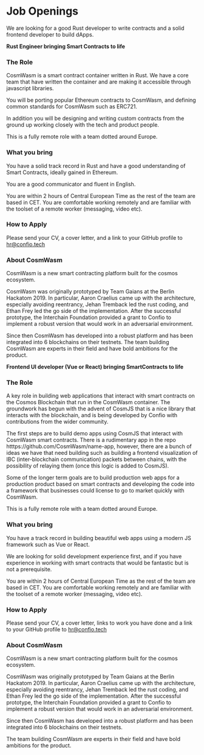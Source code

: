 # Job Openings

We are looking for a good Rust developer to write contracts and a solid frontend developer to build dApps.

**Rust Engineer bringing Smart Contracts to life**

### The Role

CosmWasm is a smart contract container written in Rust. We have a core team that have written the container and are making it accessible through javascript libraries.

You will be porting popular Ethereum contracts to CosmWasm, and defining common standards for CosmWasm such as ERC721.

In addition you will be designing and writing custom contracts from the ground up working closely with the tech and product people.

This is a fully remote role with a team dotted around Europe.

### What you bring

You have a solid track record in Rust and have a good understanding of Smart Contracts, ideally gained in Ethereum. 

You are a good communicator and fluent in English.

You are within 2 hours of Central European Time as the rest of the team are based in CET.  You are comfortable working remotely and are familiar with the toolset of a remote worker (messaging, video etc).

### How to Apply

Please send your CV, a cover letter, and a link to your GitHub profile to hr@confio.tech

### About CosmWasm

CosmWasm is a new smart contracting platform built for the cosmos ecosystem.

CosmWasm was originally prototyped by Team Gaians at the Berlin Hackatom 2019. In particular, Aaron Craelius came up with the architecture, especially avoiding reentrancy, Jehan Tremback led the rust coding, and Ethan Frey led the go side of the implementation. After the successful prototype, the Interchain Foundation provided a grant to Confio to implement a robust version that would work in an adversarial environment.

Since then CosmWasm has developed into a robust platform and has been integrated into 6 blockchains on their testnets.
The team building CosmWasm are experts in their field and have bold ambitions for the product.


**Frontend UI developer (Vue or React) bringing SmartContracts to life**


### The Role

A key role in building web applications that interact with smart contracts on the Cosmos Blockchain that run in the CosmWasm container. The groundwork has begun with the advent of CosmJS that is a nice library that interacts with the blockchain, and is being developed by Confio with contributions from the wider community.

The first steps are to build demo apps using CosmJS that interact with CosmWasm smart contracts. There is a rudimentary app in the repo htttps://github.com/CosmWasm/name-app, however, there are a bunch of ideas we have that need building such as building a frontend visualization of IBC (inter-blockchain communication) packets between chains, with the possibility of relaying them (once this logic is added to CosmJS).

Some of the longer term goals are to build production web apps for a production product based on smart contracts and developing the code into a framework that businesses could license to go to market quickly with CosmWasm.

This is a fully remote role with a team dotted around Europe.

### What you bring

You have a track record in building beautiful web apps using a modern JS framework such as Vue or React.

We are looking for solid development experience first, and if you have experience in working with smart contracts that would be fantastic but is not a prerequisite.

You are within 2 hours of Central European Time as the rest of the team are based in CET.  You are comfortable working remotely and are familiar with the toolset of a remote worker (messaging, video etc).

### How to Apply

Please send your CV, a cover letter, links to work you have done and a link to your GitHub profile to hr@confio.tech

### About CosmWasm

CosmWasm is a new smart contracting platform built for the cosmos ecosystem.

CosmWasm was originally prototyped by Team Gaians at the Berlin Hackatom 2019. In particular, Aaron Craelius came up with the architecture, especially avoiding reentrancy, Jehan Tremback led the rust coding, and Ethan Frey led the go side of the implementation. After the successful prototype, the Interchain Foundation provided a grant to Confio to implement a robust version that would work in an adversarial environment.

Since then CosmWasm has developed into a robust platform and has been integrated into 6 blockchains on their testnets.

The team building CosmWasm are experts in their field and have bold ambitions for the product.

